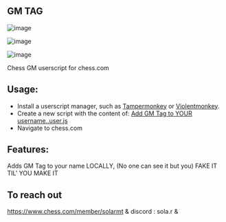 ## GM TAG

![image](https://github.com/xppazarr/GMTitleChess/assets/79111364/1bdd1dbc-41ff-4331-9044-63b7220cf267)


![image](https://github.com/xppazarr/GMTitleChess/assets/79111364/12aa4a7f-c040-4c75-8087-bd56ce753157)

![image](https://github.com/xppazarr/GMTitleChess/assets/79111364/0dbd9187-cb09-4d30-a3ce-21a98db68565)


Chess GM userscript for chess.com

## Usage:
 - Install a userscript manager, such as [Tampermonkey](https://www.tampermonkey.net/) or [Violentmonkey](https://violentmonkey.github.io/get-it/).
 - Create a new script with the content of: [Add GM Tag to YOUR username..user.js](https://raw.githubusercontent.com/xppazarr/GMTitleChess/main/Add%20GM%20Tag%20to%20YOUR%20username..user.js)
 - Navigate to chess.com

## Features:

Adds GM Tag to your name LOCALLY, (No one can see it but you) FAKE IT TIL' YOU MAKE IT

## To reach out

https://www.chess.com/member/solarmt & discord : sola.r &
